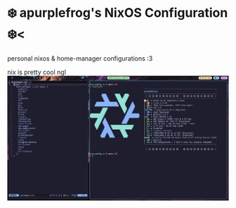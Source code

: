 # **❄️ apurplefrog's NixOS Configuration ❄️<**
personal nixos & home-manager configurations :3

nix is pretty cool ngl
![Preview of my configuration](./preview.png)
